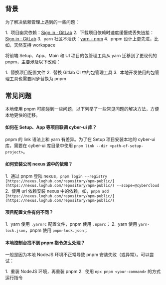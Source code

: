
## 背景

为了解决依赖管理上遇到的一些问题：

1.  项目幽灵依赖：[Sign in · GitLab](https://git.ittx.com.cn/cybercloud/frontend/cybercloud-setup/-/issues/582)
2.  下载项目依赖时速度缓慢或丢失链接：[Sign in · GitLab](https://git.ittx.com.cn/cybercloud/frontend/cybercloud-setup/-/issues/606)
3.  yarn 社区不活跃：[yarn - npm](http://www.npmjs.com/package/yarn?activeTab=versions)
4.  pnpm 设计上更先进，比如，天然支持 workspace

将前端 Setup、App、Main 和 UI 项目的包管理工具从 yarn 迁移到了更现代的 pnpm，主要涉及以下改动：

1.  替换项目配置文件
2.  替换 Gitlab CI 中的包管理工具
3.  本地开发使用的包管理工具也需要同步替换为 pnpm

## 常见问题

本地使用 pnpm 可能碰到一些问题，以下列举了一些常见问题的解决方法，方便本地更快的迁移。

#### 如何在 Setup、App 等项目联调 cyber-ui 库？

pnpm 的 link 语法上和 yarn 有差异。为了在 Setup 项目安装本地的 cyber-ui 库，需要在 cyber-ui 库目录中使用 `pnpm link --dir <path-of-setup-project>`。

#### 如何安装公司 nexus 源中的依赖？

1.  通过 pnpm 登陆 nexus，`pnpm login --registry [https://nexus.loghub.com/repository/npm-public/](https://nexus.loghub.com/repository/npm-public/) --scope=@cybercloud`
2.  使用 url 依赖安装 nexus 中的依赖，如，`pnpm add [https://nexus.loghub.com/repository/npm-public/](https://nexus.loghub.com/repository/npm-public/)`

#### 项目配置文件有何不同？

1.  yarn 使用 `.yarnrc` 配置文件，pnpm 使用 `.npmrc`；
2.  yarn 使用 `yarn-lock.json`，pnpm 使用 `pnpm-lock.json`；

#### 本地控制台找不到 pnpm 指令怎么处理？

一般是因为本地 NodeJS 环境不正常导致 pnpm 安装失败（或异常）。可以尝试：

1.  重装 NodeJS 环境，再重装 pnpm
2.  使用 `npx pnpm <your-command>` 的方式运行指令